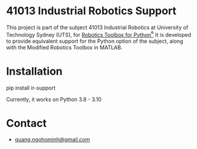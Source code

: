 # 41013 Industrial Robotics Support

This project is part of the subject 41013 Industrial Robotics at University of Technology Sydney (UTS), for <a href="https://github.com/petercorke/robotics-toolbox-python">Robotics Toolbox for Python<sup>&reg;</sup></a>
It is developed to provide equivalent support for the Python option of the subject, along with the Modified Robotics Toolbox in MATLAB.

# Installation
pip install ir-support

Currently, it works on Python 3.8 - 3.10

# Contact
 - quang.ngohominh@gmail.com
